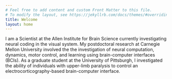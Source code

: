 ```yaml
---
# Feel free to add content and custom Front Matter to this file.
# To modify the layout, see https://jekyllrb.com/docs/themes/#overriding-theme-defaults
title: Welcome
layout: home
---
```


I am a Scientist at the Allen Institute for Brain Science currently investigating neural coding in the visual system. My postdoctoral research at Carnegie Mellon University involved the the investigation of neural computation, dynamics, motor control, and learning using brain-computer interfaces (BCIs). As a graduate student at the University of Pittsburgh, I investigated the ability of individuals with upper-limb paralysis to control an electrocorticography-based brain-computer interface.
